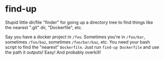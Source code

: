 # find-up

Stupid little dir/file "finder" for going up a directory tree to find things like the nearest ".git" dir, "Dockerfile", etc.

Say you have a docker project in `/foo`. Sometimes you're in `/foo/bar`, sometimes `/foo/baz`,
sometimes `/foo/bar/baz`, etc. You need your bash script to find the "nearest" `Dockerfile`.
Just run `find-up Dockerfile` and use the path it outputs! Easy! And probably overkill!
